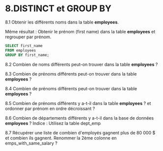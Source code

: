 # 8.DISTINCT et GROUP BY

8.1 Obtenir les différents noms dans la table **employees**.

Même résultat : Obtenir le prénom (first name) dans la table **employees** et regrouper par prénom.
```sql
SELECT first_name
FROM employees
GROUP BY first_name;
```

8.2 Combien de noms différents peut-on trouver dans la table **employees** ?

8.3 Combien de prénoms différents peut-on trouver dans la table **employees** ?

8.4 Combien de prénoms différents peut-on trouver dans la table **employees** ?

8.5 Combien de prénoms différents y a-t-il dans la table **employees** ? et ordonner par prénom en ordre décroissant ?

8.6 Combien de départements différents y a-t-il dans la base de données **employees** ?
Indice : Utilisez la table dept_emp

8.7 Récupérer une liste de combien d'employés gagnent plus de 80 000 $ et combien ils gagnent. Renommer la 2ème colonne en emps_with_same_salary ?
